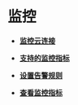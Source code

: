 # 监控<a name="cc_03_0800"></a>

-   **[监控云连接](监控云连接.md)**  

-   **[支持的监控指标](支持的监控指标.md)**  

-   **[设置告警规则](设置告警规则.md)**  

-   **[查看监控指标](查看监控指标.md)**  


